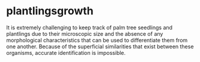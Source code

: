 # plantlingsgrowth
It is extremely challenging to keep track of palm tree seedlings and plantlings due to their microscopic size and the absence of any morphological characteristics that can be used to differentiate them from one another. Because of the superficial similarities that exist between these organisms, accurate identification is impossible. 

